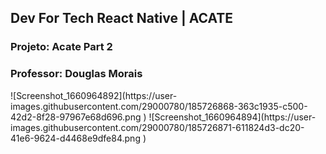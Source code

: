 ## Dev For Tech React Native | ACATE
### Projeto: Acate Part 2
### Professor: Douglas Morais

<div>
![Screenshot_1660964892](https://user-images.githubusercontent.com/29000780/185726868-363c1935-c500-42d2-8f28-97967e68d696.png )
![Screenshot_1660964894](https://user-images.githubusercontent.com/29000780/185726871-611824d3-dc20-41e6-9624-d4468e9dfe84.png )
</div>
